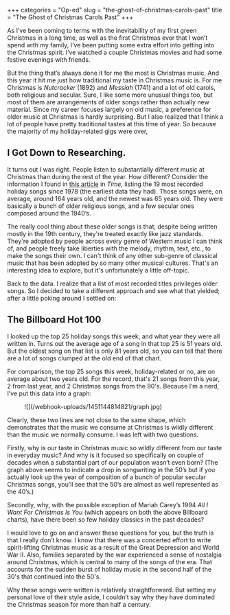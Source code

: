 +++
categories = "Op-ed"
slug = "the-ghost-of-christmas-carols-past"
title = "The Ghost of Christmas Carols Past"
+++

As I’ve been coming to terms with the inevitability of my first green Christmas in a long time, as well as the first Christmas ever that I won’t spend with my family, I’ve been putting some extra effort into getting into the Christmas spirit. I’ve watched a couple Christmas movies and had some festive evenings with friends. 

But the thing that’s always done it for me the most is Christmas music. And this year it hit me just how traditional my taste in Christmas music is. For me Christmas is *Nutcracker* (1892) and *Messiah* (1741) and a lot of old carols, both religious and secular. Sure, I like some more unusual things too, but most of them are arrangements of older songs rather than actually new material. Since my career focuses largely on old music, a preference for older music at Christmas is hardly surprising. But I also realized that I think a lot of people have pretty traditional tastes at this time of year. So because the majority of my holiday-related gigs were over,

## I Got Down to Researching.

It turns out I was right. People listen to substantially different music at Christmas than during the rest of the year. How different? Consider the information I found in [this article](http://time.com/3613551/christmas-song) in *Time*, listing the 19 most recorded holiday songs since 1978 (the earliest data they had). Those songs were, on average, around 164 years old, and the newest was 65 years old. They were basically a bunch of older religious songs, and a few secular ones composed around the 1940’s.

The really cool thing about these older songs is that, despite being written mostly in the 19th century, they're treated exactly like jazz standards. They're adopted by people across every genre of Western music I can think of, and people freely take liberties with the melody, rhythm, text, etc., to make the songs their own. I can't think of any other sub-genre of classical music that has been adopted by so many other musical cultures. That's an interesting idea to explore, but it's unfortunately a little off-topic.

Back to the data. I realize that a list of most recorded titles privileges older songs. So I decided to take a different approach and see what that yielded; after a little poking around I settled on:

## The Billboard Hot 100

I looked up the top 25 holiday songs this week, and what year they were all written in. Turns out the average age of a song in that top 25 is 51 years old. But the oldest song on that list is only 81 years old, so you can tell that there are a lot of songs clumped at the old end of that chart.

For comparison, the top 25 songs this week, holiday-related or no, are on average about two years old. For the record, that's 21 songs from this year, 2 from last year, and 2 Christmas songs from the 90's. Because I’m a nerd, I’ve put this data into a graph:

<figure data-type="image">
![](/webhook-uploads/1451144814821/graph.jpg)
</figure>

Clearly, these two lines are not close to the same shape, which demonstrates that the music we consume at Christmas is wildly different than the music we normally consume. I was left with two questions.

Firstly, why is our taste in Christmas music so wildly different from our taste in everyday music? And why is it focused so specifically on couple of decades when a substantial part of our population wasn’t even born? (The graph above seems to indicate a drop in songwriting in the 50’s but if you actually look up the year of composition of a bunch of popular secular Christmas songs, you’ll see that the 50’s are almost as well represented as the 40’s.)

Secondly, why, with the possible exception of Mariah Carey’s 1994 *All I Want For Christmas Is You* (which appears on both the above Billboard charts), have there been so few holiday classics in the past decades? 

I would love to go on and answer these questions for you, but the truth is that I really don’t know. I know that there was a concerted effort to write spirit-lifting Christmas music as a result of the Great Depression and World War II. Also, families separated by the war experienced a sense of nostalgia around Christmas, which is central to many of the songs of the era. That accounts for the sudden burst of holiday music in the second half of the 30's that continued into the 50's.

Why these songs were written is relatively straightforward. But setting my personal love of their style aside, I couldn’t say why they have dominated the Christmas season for more than half a century.
